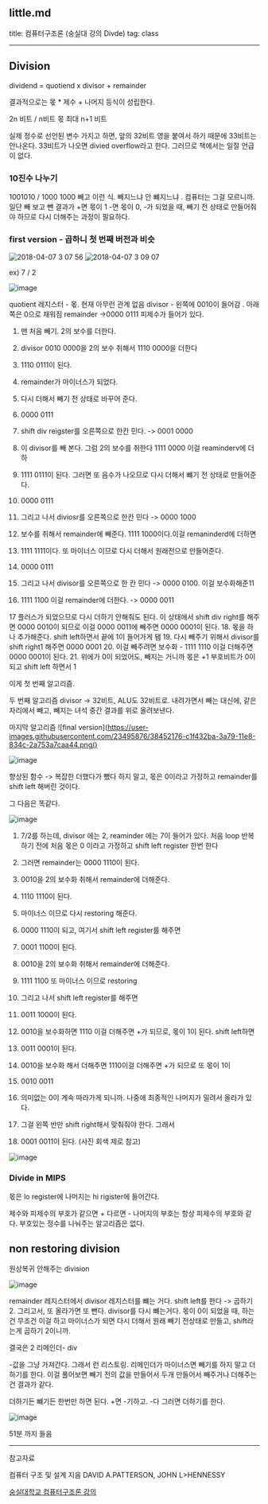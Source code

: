 little.md
---

title:  컴퓨터구조론 (숭실대 강의 Divde)
tag: class 

---
## Division

dividend = quotiend x divisor + remainder

결과적으로는 몫 * 제수 + 나머지 등식이 성립한다.

2n 비트 / n비트 몫 최대 n+1 비트

실제 정수로 선언된 변수 가지고 하면, 앞의 32비트 영을 붙여서 하기 때문에 33비트는 안나온다. 33비트가 나오면 divied overflow라고 한다.
그러므로 책에서는 일절 언급이 없다.

### 10진수 나누기

1001010 / 1000 
1000 빼고 이런 식.
빼지느냐 안 뺴지느냐 .
컴퓨터는 그걸 모르니까. 일단 빼 보고 뺀 결과가 +면 몫이 1
-면 몫이 0, -가 되었을 때, 빼기 전 상태로 만들어줘야 하므로 다시 더해주는 과정이 필요하다.

### first version - 곱하니 첫 번째 버전과 비슷

![2018-04-07 3 07 56](https://user-images.githubusercontent.com/23495876/38452014-af66b05e-3a75-11e8-9a4d-5d5773c9cd21.png)
![2018-04-07 3 09 07](https://user-images.githubusercontent.com/23495876/38452015-af92615e-3a75-11e8-9834-00a45ebe205d.png)

ex) 7 / 2

![image](https://user-images.githubusercontent.com/23495876/38452037-2086b5fe-3a76-11e8-845d-a21eca9cdc1d.png)

quotient 레지스터 - 몫. 현재 아무런 관계 없음
divisor - 왼쪽에 0010이 들어감 . 아래쪽은 0으로 채워짐
remainder ->0000 0111 피제수가 들어가 있다.

1. 맨 처음 빼기. 2의 보수를 더한다.
2. divisor 0010 0000을 2의 보수 취해서 1110 0000을 더한다
3. 1110 0111이 된다.
4. remainder가 마이너스가 되었다.
5. 다시 더해서 빼기 전 상태로 바꾸어 준다.
6. 0000 0111
7. shift div reigster를 오른쪽으로 한칸 민다. -> 0001 0000

8. 이 divisor를 빼 본다. 그럼 2의 보수를 취한다 1111 0000 이걸 reaminderv에 더하
9. 1111 0111이 된다. 그러면 또 음수가 나오므로 다시 더해서 뺴기 전 상태로 만들어준다.

10. 0000 0111
11. 그리고 나서 diviosr를 오른쪽으로 한칸 민다 -> 0000 1000
12. 보수를 취해서 remainder에 빼준다. 1111 1000이다.이걸 remaninderd에 더하면  
13. 1111 1111이다. 또 마이너스 이므로 다시 더해서 원래전으로 만들어준다.
14. 0000 0111 
15. 그리고 나서 divisor를 오른쪽으로 한 칸 민다 -> 0000 0100. 이걸 보수화해준11
16. 1111 1100 이걸 remainder에 더한다. -> 0000 0011

17  플러스가 되었으므로 다시 더하기 안해줘도 된다. 이 상태에서 shift div right를 해주면 0000 0010이 되므로 이걸 0000 0011에 빼주면
0000 0001이 된다.
18. 몫을 하나 추가해준다. shift left하면서 끝에 1이 들어가게 됌
19. 다시 빼주기 위해서 divisor를 shift right1 해주면 0000 0001
20. 이걸 빼주려면 보수화 - 1111 1110 이걸 더해주면 0000 0001이 된다.
21. 위에가 0이 되었어도, 빼지는 거니까 몫은 +1 부호비트가 0이 되고 shift left 하면서 1

이게 첫 번째 알고리즘.

두 번째 알고리즘
divisor -> 32비트, ALU도 32비트로.
내려가면서 빼는 대신에, 같은 자리에서 빼고, 빼지는 녀석 중간 결과를 위로 올려보낸다.

마지막 알고리즘
![final version](https://user-images.githubusercontent.com/23495876/38452176-c1f432ba-3a79-11e8-834c-2a753a7caa44.png()

![image](https://user-images.githubusercontent.com/23495876/38452185-ec9d021c-3a79-11e8-9a08-fd426ba66f34.png)

향상된 함수 -> 복잡한 더했다가 뺐다 하지 말고, 몫은 0이라고 가정하고 remainder를 shift left 해버린 것이다. 

그 다음은 똑같다. 


![image](https://user-images.githubusercontent.com/23495876/38452205-671341b4-3a7a-11e8-85a9-fd03c84d015b.png)

1. 7/2를 하는데, divisor 에는 2, reaminder 에는 7이 들어가 있다.
처음 loop 반복하기 전에 처음 몫은 0 이라고 가정하고 shift left register 한번 한다

2. 그러면 remainder는 0000 1110이 된다.
3. 0010을 2의 보수화 취해서 remainder에 더해준다.
4. 1110 1110이 된다. 
5. 마이너스 이므로 다시 restoring 해준다.
6. 0000 1110이 되고, 여기서 shift left register를 해주면
7. 0001 1100이 된다.
8. 0010을 2의 보수화 취해서 remainder에 더해준다.
9. 1111 1100 또 마이너스 이므로  restoring
10. 그리고 나서 shift left register를 해주면 
11. 0011 1000이 된다.
12. 0010을 보수화하면 1110 이걸 더해주면 +가 되므로, 몫이 1이 된다. shift left하면
13. 0011 0001이 된다. 
14. 0010을 보수화 해서 더해주면 1110이걸 더해주면 +가 되므로 또 몫이 1이
15. 0010 0011 
16. 의미없는 0이 계속 따라가게 되니까. 나중에 최종적인 나머지가 밀려서 올라가 있다.
17. 그걸 왼쪽 반만 shift right해서 맞춰줘야 한다. 그래서 
18. 0001 0011이 된다. (사진 회색 제로 참고)

![image](https://user-images.githubusercontent.com/23495876/38452288-06548b42-3a7c-11e8-997d-6b1f5de8cbdb.png)

### Divide in MIPS 

몫은 lo register에
나머지는 hi rigister에 들어간다.

제수와 피제수의 부호가 같으면 + 다르면 - 
나머지의 부호는 항상 피제수의 부호와 같다. 
부호있는 정수를 나눠주는 알고리즘은 없다. 

## non restoring division 
원상복귀 안해주는 division

![image](https://user-images.githubusercontent.com/23495876/38452321-dee748e6-3a7c-11e8-9908-4ba5942fa5d2.png)

remainder 레지스터에서 divisor 레지스터를 뺴는 거다.
shift left를 한다 -> 곱하기 2.
그리고서, 또 올라가면 또 뺀다. divisor를 다시 뺴는거다.
몫이 0이 되었을 때, 하는 건 무조건 이걸 하고 마이너스가 되면 다시 더해서 원래 빼기 전상태로 만들고, shift라는게 곱하기 2이니까. 

결국은 2 리메인더- div

-값을 그냥 가져간다. 그래서 런 리스토링. 
리메인더가 마이너스면 빼기를 하지 말고 더하기를 한다. 
이걸 풀어보면 빼기 전의 값을 만들어서 두개 만들어서 빼주거나 더해주는건 결과가 같다.

더하기든 뺴기든 한번만 하면 된다. 
+면 -기하고. -다 그러면 더하기를 한다.

![image](https://user-images.githubusercontent.com/23495876/38452543-3b6ead8a-3a81-11e8-8244-571bb4d9de4d.png)

51분 까지 들음






---
 
참고자료 


컴퓨터 구조 및 설계 지음 DAVID A.PATTERSON, JOHN L>HENNESSY 

[숭실대학교 컴퓨터구조론 강의](http://www.kocw.net/home/search/kemView.do?kemId=998138)

